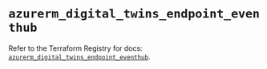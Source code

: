 # `azurerm_digital_twins_endpoint_eventhub`

Refer to the Terraform Registry for docs: [`azurerm_digital_twins_endpoint_eventhub`](https://registry.terraform.io/providers/hashicorp/azurerm/4.12.0/docs/resources/digital_twins_endpoint_eventhub).
